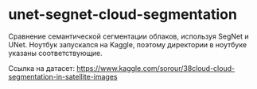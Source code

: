 # unet-segnet-cloud-segmentation
Сравнение семантической сегментации облаков, используя SegNet и UNet. Ноутбук запускался на Kaggle, поэтому директории в ноутбуке указаны соответствующие.

Ссылка на датасет: https://www.kaggle.com/sorour/38cloud-cloud-segmentation-in-satellite-images

